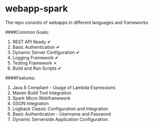 # webapp-spark
The repo consists of webapps in different languages and frameworks

####Common Goals:

1. REST API Ready &#10004;
2. Basic Authentication &#10004;
3. Dynamic Server Configuration &#10004;
4. Logging Framework &#10004;
5. Testing Framework &#x2717;
6. Build and Run Scripts &#10004;


####Features:
1. Java 8 Compliant - Usage of Lambda Expressions
2. Maven Build Tool Integration
3. Spark Micro Webframework
4. GSON Integration
5. Logback Classic Configuration and Integration
6. Basic Authentication - Username and Password
7. Dynamic Serverside Application Configuration.



